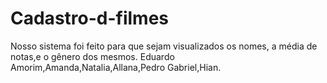 # Cadastro-d-filmes
Nosso sistema foi feito para que sejam visualizados os nomes, a média de notas,e o gênero dos mesmos.   Eduardo Amorim,Amanda,Natalia,Allana,Pedro Gabriel,Hian.
